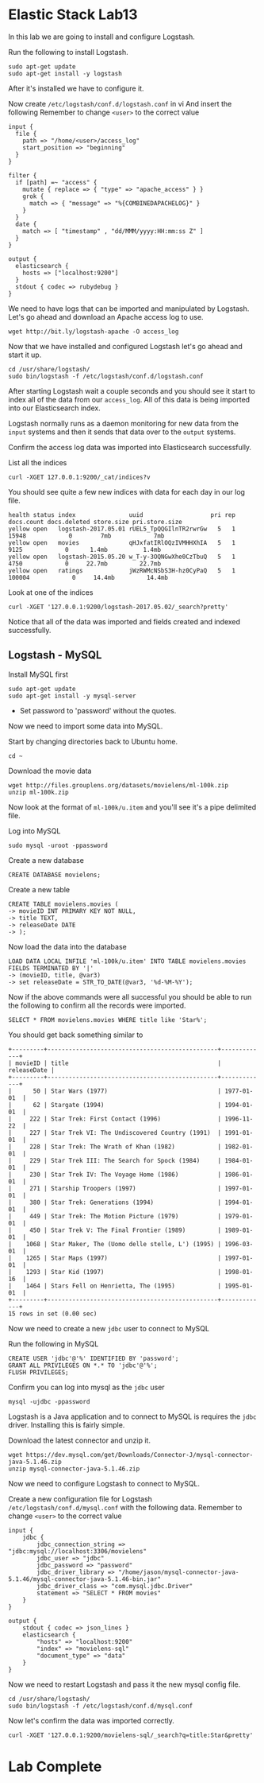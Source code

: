 # Elastic Stack Lab13
In this lab we are going to install and configure Logstash. 

Run the following to install Logstash.  
```
sudo apt-get update
sudo apt-get install -y logstash 
```

After it's installed we have to configure it.

Now create  `/etc/logstash/conf.d/logstash.conf` in vi 
And insert the following
Remember to change `<user>` to the correct value

```
input {
  file {
    path => "/home/<user>/access_log"
    start_position => "beginning"
  }
}

filter {
  if [path] =~ "access" {
    mutate { replace => { "type" => "apache_access" } }
    grok {
      match => { "message" => "%{COMBINEDAPACHELOG}" }
    }
  }
  date {
    match => [ "timestamp" , "dd/MMM/yyyy:HH:mm:ss Z" ]
  }
}

output {
  elasticsearch {
    hosts => ["localhost:9200"]
  }
  stdout { codec => rubydebug }
}
```

We need to have logs that can be imported and manipulated by Logstash. Let's go ahead and download an Apache access log to use. 
```
wget http://bit.ly/logstash-apache -O access_log
```

Now that we have installed and configured Logstash let's go ahead and start it up. 

```
cd /usr/share/logstash/
sudo bin/logstash -f /etc/logstash/conf.d/logstash.conf
```

After starting Logstash wait a couple seconds and you should see it start to index all of the data from our `access_log`.  All of this data is being imported into our Elasticsearch index. 

Logstash normally runs as a daemon monitoring for new data from the `input` systems and then it sends that data over to the `output` systems. 

Confirm the access log data was imported into Elasticsearch successfully. 

List all the indices 
```
curl -XGET 127.0.0.1:9200/_cat/indices?v
```

You should see quite a few new indices with data for each day in our log file. 

```
health status index               uuid                   pri rep docs.count docs.deleted store.size pri.store.size
yellow open   logstash-2017.05.01 rUEL5_TpQQGIlnTR2rwrGw   5   1      15948            0        7mb            7mb
yellow open   movies              qHJxfatIRlOQzIVMHHXhIA   5   1       9125            0      1.4mb          1.4mb
yellow open   logstash-2015.05.20 w_T-y-3OQNGwXhe0CzTbuQ   5   1       4750            0     22.7mb         22.7mb
yellow open   ratings             jWzRWMcNSbS3H-hz0CyPaQ   5   1     100004            0     14.4mb         14.4mb
```

Look at one of the indices 
```
curl -XGET '127.0.0.1:9200/logstash-2017.05.02/_search?pretty'
```

Notice that all of the data was imported and fields created and indexed successfully. 

## Logstash - MySQL 

Install MySQL first
```
sudo apt-get update 
sudo apt-get install -y mysql-server
```

* Set password to 'password' without the quotes. 

Now we need to import some data into MySQL. 

Start by changing directories back to Ubuntu home.
```
cd ~
```

Download the movie data
```
wget http://files.grouplens.org/datasets/movielens/ml-100k.zip
unzip ml-100k.zip 
```

Now look at the format of `ml-100k/u.item` and you'll see it's a pipe delimited file. 

Log into MySQL 
```
sudo mysql -uroot -ppassword
```

Create a new database 
```
CREATE DATABASE movielens;
```

Create a new table
```
CREATE TABLE movielens.movies (
-> movieID INT PRIMARY KEY NOT NULL,
-> title TEXT,
-> releaseDate DATE
-> );
```


Now load the data into the database 
```
LOAD DATA LOCAL INFILE 'ml-100k/u.item' INTO TABLE movielens.movies FIELDS TERMINATED BY '|'
-> (movieID, title, @var3)
-> set releaseDate = STR_TO_DATE(@var3, '%d-%M-%Y');
```

Now if the above commands were all successful you should be able to run the following to confirm all the records were imported. 
```
SELECT * FROM movielens.movies WHERE title like 'Star%';
```

You should get back something similar to
```
+---------+------------------------------------------------+-------------+
| movieID | title                                          | releaseDate |
+---------+------------------------------------------------+-------------+
|      50 | Star Wars (1977)                               | 1977-01-01  |
|      62 | Stargate (1994)                                | 1994-01-01  |
|     222 | Star Trek: First Contact (1996)                | 1996-11-22  |
|     227 | Star Trek VI: The Undiscovered Country (1991)  | 1991-01-01  |
|     228 | Star Trek: The Wrath of Khan (1982)            | 1982-01-01  |
|     229 | Star Trek III: The Search for Spock (1984)     | 1984-01-01  |
|     230 | Star Trek IV: The Voyage Home (1986)           | 1986-01-01  |
|     271 | Starship Troopers (1997)                       | 1997-01-01  |
|     380 | Star Trek: Generations (1994)                  | 1994-01-01  |
|     449 | Star Trek: The Motion Picture (1979)           | 1979-01-01  |
|     450 | Star Trek V: The Final Frontier (1989)         | 1989-01-01  |
|    1068 | Star Maker, The (Uomo delle stelle, L') (1995) | 1996-03-01  |
|    1265 | Star Maps (1997)                               | 1997-01-01  |
|    1293 | Star Kid (1997)                                | 1998-01-16  |
|    1464 | Stars Fell on Henrietta, The (1995)            | 1995-01-01  |
+---------+------------------------------------------------+-------------+
15 rows in set (0.00 sec)
```

Now we need to create a new `jdbc` user to connect to MySQL

Run the following in MySQL 
```
CREATE USER 'jdbc'@'%' IDENTIFIED BY 'password';
GRANT ALL PRIVILEGES ON *.* TO 'jdbc'@'%';
FLUSH PRIVILEGES;
```

Confirm you can log into mysql as the `jdbc` user

```
mysql -ujdbc -ppassword
```

Logstash is a Java application and to connect to MySQL is requires the `jdbc` driver.  Installing this is fairly simple. 

Download the latest connector and unzip it.

```
wget https://dev.mysql.com/get/Downloads/Connector-J/mysql-connector-java-5.1.46.zip
unzip mysql-connector-java-5.1.46.zip
```

Now we need to configure Logstash to connect to MySQL. 

Create a new configuration file for Logstash `/etc/logstash/conf.d/mysql.conf` with the following data.
Remember to change `<user>` to the correct value
```
input {
    jdbc {
        jdbc_connection_string => "jdbc:mysql://localhost:3306/movielens"
        jdbc_user => "jdbc"
        jdbc_password => "password"
        jdbc_driver_library => "/home/jason/mysql-connector-java-5.1.46/mysql-connector-java-5.1.46-bin.jar"
        jdbc_driver_class => "com.mysql.jdbc.Driver"
        statement => "SELECT * FROM movies"
    }
}

output {
    stdout { codec => json_lines }
    elasticsearch {
        "hosts" => "localhost:9200"
        "index" => "movielens-sql"
        "document_type" => "data"
    }
}
```

Now we need to restart Logstash and pass it the new mysql config file. 

```
cd /usr/share/logstash/
sudo bin/logstash -f /etc/logstash/conf.d/mysql.conf
```


Now let's confirm the data was imported correctly. 

```
curl -XGET '127.0.0.1:9200/movielens-sql/_search?q=title:Star&pretty'
```

# Lab Complete 
